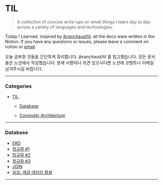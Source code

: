 # TIL

> A collection of concise write-ups on small things I learn day to day across a variety of languages and technologies.

Today I Learned. inspired by [jbranchaud/til](https://github.com/jbranchaud/til). all the docs were written in the Notion. If you have any questions or issues, please leave a comment on notion or [email](mailto:osy0056@khu.ac.kr).

오늘 공부한 것들을 간단하게 정리합니다. jbranchaud/til 를 참고했습니다. 모든 문서들은 노션에서 작성했습니다. 문제 사항이나 의견 있으시다면 노션에 코멘트나 이메일 남겨주시길 바랍니다.

---

### Categories

* [TIL](https://www.notion.so/TIL-ccb6391dfe6a4e15a45bbc02764260ba)
  * [Database](https://www.notion.so/43af68d39c864d53b0b03850e1032165) 

  * [Computer Architecture](https://www.notion.so/7c3c906c8db04905be7e0e9e90ccc8a4)


---

### Database

* [ERD](https://www.notion.so/ERD-36560c58b7dc4f8b8c5366a9d572ae23)
* [정규화 #1](https://www.notion.so/1-bf830e7ca3c544b4bd9b41a6f9c4960d)
* [정규화 #2](https://www.notion.so/2-d500ff2561f743b9a6873b57086ac745)
* [정규화 #3](https://www.notion.so/3-324d07b73d5c4e18884633eb85f304f7)
* [JOIN](https://www.notion.so/JOIN-a9d51b5bea354c19b73c57f779dd130f)
* [실습: 캐글 데이터 활용](https://www.notion.so/199d7f331bba452ba23d410dbb31e0d8)

---

